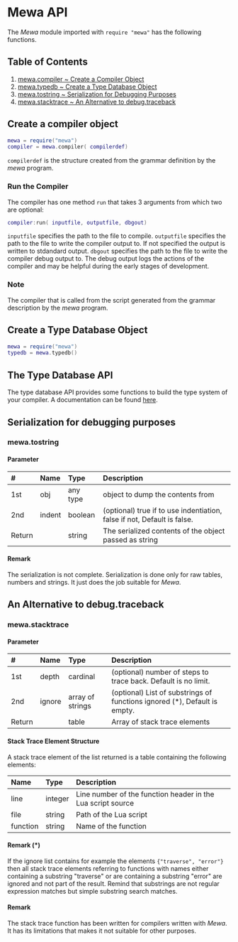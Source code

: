 # Mewa API

The _Mewa_ module imported with ```require "mewa"``` has the following functions. 

## Table of Contents
1. [mewa.compiler ~ Create a Compiler Object](#compiler)
1. [mewa.typedb ~ Create a Type Database Object](#typedb)
1. [mewa.tostring ~ Serialization for Debugging Purposes](#tostring)
1. [mewa.stacktrace ~ An Alternative to debug.traceback](#stacktrace)


<a name="compiler"/>

## Create a compiler object

```Lua
mewa = require("mewa")
compiler = mewa.compiler( compilerdef)

```
```compilerdef``` is the structure created from the grammar definition by the _mewa_ program.

### Run the Compiler
The compiler has one method ```run``` that takes 3 arguments from which two are optional:

```Lua
compiler:run( inputfile, outputfile, dbgout)

```
```inputfile``` specifies the path to the file to compile.
```outputfile``` specifies the path to the file to write the compiler output to. If not specified the output is written to stdandard output.
```dbgout``` specifies the path to the file to write the compiler debug output to. The debug output logs the actions of the compiler and may be helpful during the early stages of development.

### Note
The compiler that is called from the script generated from the grammar description by the _mewa_ program.


<a name="typedb"/>

## Create a Type Database Object
```Lua
mewa = require("mewa")
typedb = mewa.typedb()

```

## The Type Database API
The type database API provides some functions to build the type system of your compiler. 
A documentation can be found [here](typedb.md).


<a name="tostring"/>

## Serialization for debugging purposes

### mewa.tostring

#### Parameter
| #      | Name     | Type              | Description                                                             |
| :----- | :------- | :---------------- | :---------------------------------------------------------------------- |
| 1st    | obj      | any type          | object to dump the contents from                                        |
| 2nd    | indent   | boolean           | (optional) true if to use indentiation, false if not, Default is false. |
| Return |          | string            | The serialized contents of the object passed as string                  |

#### Remark
The serialization is not complete. Serialization is done only for raw tables, numbers and strings. It just does the job suitable for _Mewa_. 


<a name="stacktrace"/>

## An Alternative to debug.traceback

### mewa.stacktrace

#### Parameter
| #      | Name     | Type              | Description                                                               |
| :----- | :------- | :---------------- | :------------------------------------------------------------------------ |
| 1st    | depth    | cardinal          | (optional) number of steps to trace back. Default is no limit.            |
| 2nd    | ignore   | array of strings  | (optional) List of substrings of functions ignored (*), Default is empty. |
| Return |          | table             | Array of stack trace elements                                             |

#### Stack Trace Element Structure
A stack trace element of the list returned is a table containing the following elements:

| Name          | Type             | Description                                                     |
| :------------ | :--------------- | :-------------------------------------------------------------- |
| line          | integer          | Line number of the function header in the Lua script source     |
| file          | string           | Path of the Lua script                                          |
| function      | string           | Name of the function                                            |

#### Remark (*)
If the ignore list contains for example the elements ```{"traverse", "error"}``` then all stack trace elements referring to functions with names either containing a substring "traverse" or are containing a substring "error" are ignored and not part of the result. Remind that substrings are not regular expression matches but simple substring search matches.

#### Remark
The stack trace function has been written for compilers written with _Mewa_. It has its limitations that makes it not suitable for other purposes.


